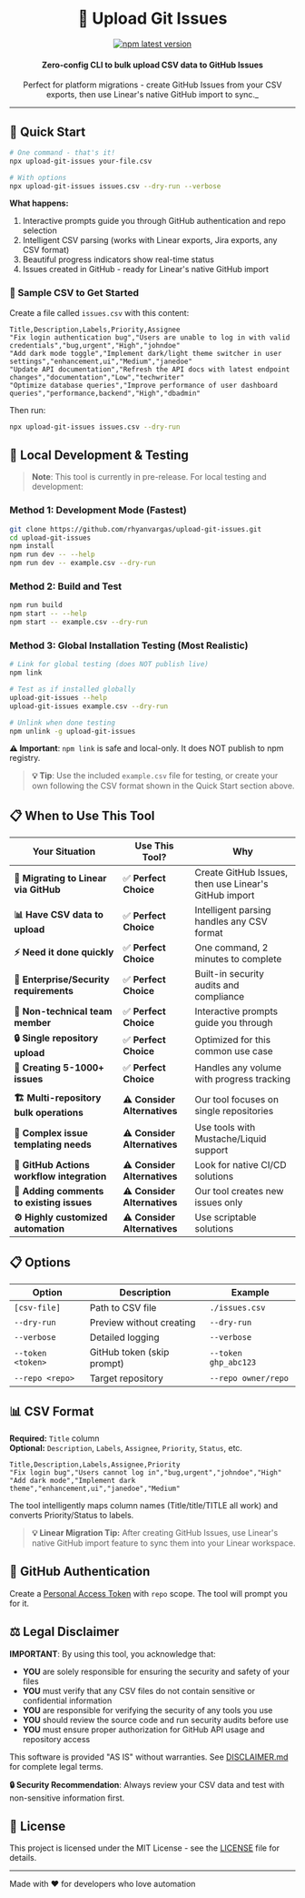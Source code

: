<h1 align="center">🚀 Upload Git Issues</h1>
<div align="center">
<p align="center">
<a href="https://www.npmjs.com/package/upload-git-issues">
    <img alt="npm latest version" src="https://img.shields.io/npm/v/upload-git-issues/latest.svg">
</a>
</p>
<h4 align="center">Zero-config CLI to bulk upload CSV data to GitHub Issues</h4>
<p align="center">
Perfect for platform migrations - create GitHub Issues from your CSV exports, then use Linear's native GitHub import to sync._
</p>
</div>
<hr/>

## 🚀 Quick Start

```bash
# One command - that's it!
npx upload-git-issues your-file.csv

# With options
npx upload-git-issues issues.csv --dry-run --verbose
```

**What happens:**

1. Interactive prompts guide you through GitHub authentication and repo selection
2. Intelligent CSV parsing (works with Linear exports, Jira exports, any CSV format)
3. Beautiful progress indicators show real-time status
4. Issues created in GitHub - ready for Linear's native GitHub import

### 📄 Sample CSV to Get Started

Create a file called `issues.csv` with this content:

```csv
Title,Description,Labels,Priority,Assignee
"Fix login authentication bug","Users are unable to log in with valid credentials","bug,urgent","High","johndoe"
"Add dark mode toggle","Implement dark/light theme switcher in user settings","enhancement,ui","Medium","janedoe"
"Update API documentation","Refresh the API docs with latest endpoint changes","documentation","Low","techwriter"
"Optimize database queries","Improve performance of user dashboard queries","performance,backend","High","dbadmin"
```

Then run:

```bash
npx upload-git-issues issues.csv --dry-run
```

## 🧪 Local Development & Testing

> **Note**: This tool is currently in pre-release. For local testing and development:

### Method 1: Development Mode (Fastest)

```bash
git clone https://github.com/rhyanvargas/upload-git-issues.git
cd upload-git-issues
npm install
npm run dev -- --help
npm run dev -- example.csv --dry-run
```

### Method 2: Build and Test

```bash
npm run build
npm start -- --help
npm start -- example.csv --dry-run
```

### Method 3: Global Installation Testing (Most Realistic)

```bash
# Link for global testing (does NOT publish live)
npm link

# Test as if installed globally
upload-git-issues --help
upload-git-issues example.csv --dry-run

# Unlink when done testing
npm unlink -g upload-git-issues
```

**⚠️ Important**: `npm link` is safe and local-only. It does NOT publish to npm registry.

> **💡 Tip**: Use the included `example.csv` file for testing, or create your own following the CSV format shown in the Quick Start section above.

## 📋 When to Use This Tool

| **Your Situation**                         | **Use This Tool?**           | **Why**                                               |
| ------------------------------------------ | ---------------------------- | ----------------------------------------------------- |
| **🔄 Migrating to Linear via GitHub**      | ✅ **Perfect Choice**        | Create GitHub Issues, then use Linear's GitHub import |
| **📊 Have CSV data to upload**             | ✅ **Perfect Choice**        | Intelligent parsing handles any CSV format            |
| **⚡ Need it done quickly**                | ✅ **Perfect Choice**        | One command, 2 minutes to complete                    |
| **🏢 Enterprise/Security requirements**    | ✅ **Perfect Choice**        | Built-in security audits and compliance               |
| **👥 Non-technical team member**           | ✅ **Perfect Choice**        | Interactive prompts guide you through                 |
| **🔒 Single repository upload**            | ✅ **Perfect Choice**        | Optimized for this common use case                    |
| **🎯 Creating 5-1000+ issues**             | ✅ **Perfect Choice**        | Handles any volume with progress tracking             |
|                                            |                              |                                                       |
| **🏗️ Multi-repository bulk operations**    | ⚠️ **Consider Alternatives** | Our tool focuses on single repositories               |
| **📝 Complex issue templating needs**      | ⚠️ **Consider Alternatives** | Use tools with Mustache/Liquid support                |
| **🤖 GitHub Actions workflow integration** | ⚠️ **Consider Alternatives** | Look for native CI/CD solutions                       |
| **💬 Adding comments to existing issues**  | ⚠️ **Consider Alternatives** | Our tool creates new issues only                      |
| **⚙️ Highly customized automation**        | ⚠️ **Consider Alternatives** | Use scriptable solutions                              |

## 📋 Options

| Option            | Description                | Example              |
| ----------------- | -------------------------- | -------------------- |
| `[csv-file]`      | Path to CSV file           | `./issues.csv`       |
| `--dry-run`       | Preview without creating   | `--dry-run`          |
| `--verbose`       | Detailed logging           | `--verbose`          |
| `--token <token>` | GitHub token (skip prompt) | `--token ghp_abc123` |
| `--repo <repo>`   | Target repository          | `--repo owner/repo`  |

## 📊 CSV Format

**Required:** `Title` column  
**Optional:** `Description`, `Labels`, `Assignee`, `Priority`, `Status`, etc.

```csv
Title,Description,Labels,Assignee,Priority
"Fix login bug","Users cannot log in","bug,urgent","johndoe","High"
"Add dark mode","Implement dark theme","enhancement,ui","janedoe","Medium"
```

The tool intelligently maps column names (Title/title/TITLE all work) and converts Priority/Status to labels.

> **💡 Linear Migration Tip:** After creating GitHub Issues, use Linear's native GitHub import feature to sync them into your Linear workspace.

## 🔑 GitHub Authentication

Create a [Personal Access Token](https://github.com/settings/tokens) with `repo` scope. The tool will prompt you for it.

## ⚖️ Legal Disclaimer

**IMPORTANT**: By using this tool, you acknowledge that:

- **YOU** are solely responsible for ensuring the security and safety of your files
- **YOU** must verify that any CSV files do not contain sensitive or confidential information
- **YOU** are responsible for verifying the security of any tools you use
- **YOU** should review the source code and run security audits before use
- **YOU** must ensure proper authorization for GitHub API usage and repository access

This software is provided "AS IS" without warranties. See [DISCLAIMER.md](DISCLAIMER.md) for complete legal terms.

**🔒 Security Recommendation**: Always review your CSV data and test with non-sensitive information first.

## 📄 License

This project is licensed under the MIT License - see the [LICENSE](LICENSE) file for details.

---

Made with ❤️ for developers who love automation
